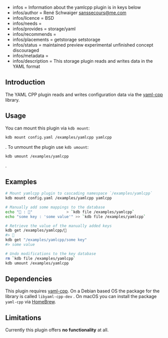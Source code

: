 - infos = Information about the yamlcpp plugin is in keys below
- infos/author = René Schwaiger <sanssecours@me.com>
- infos/licence = BSD
- infos/needs =
- infos/provides = storage/yaml
- infos/recommends =
- infos/placements = getstorage setstorage
- infos/status = maintained preview experimental unfinished concept discouraged
- infos/metadata =
- infos/description = This storage plugin reads and writes data in the YAML format

## Introduction

The YAML CPP plugin reads and writes configuration data via the [yaml-cpp][] library.

## Usage

You can mount this plugin via `kdb mount`:

```sh
kdb mount config.yaml /examples/yamlcpp yamlcpp
```

. To unmount the plugin use  `kdb umount`:

```sh
kdb umount /examples/yamlcpp
```

.

## Examples

```sh
# Mount yamlcpp plugin to cascading namespace `/examples/yamlcpp`
kdb mount config.yaml /examples/yamlcpp yamlcpp

# Manually add some mappings to the database
echo "🔑 : 🐳"               > `kdb file /examples/yamlcpp`
echo "some key : 'some value'" >> `kdb file /examples/yamlcpp`

# Retrieve the value of the manually added keys
kdb get /examples/yamlcpp/🔑
#> 🐳
kdb get "/examples/yamlcpp/some key"
#> some value

# Undo modifications to the key database
rm `kdb file /examples/yamlcpp`
kdb umount /examples/yamlcpp
```

## Dependencies

This plugin requires [yaml-cpp][]. On a Debian based OS the package for the library is called `libyaml-cpp-dev` . On macOS you can install the package `yaml-cpp` via [HomeBrew](https://brew.sh).

## Limitations

Currently this plugin offers **no functionality** at all.

[yaml-cpp]: https://github.com/jbeder/yaml-cpp
